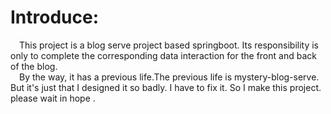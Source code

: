 # Introduce:
&emsp;This project is a blog serve project based springboot. Its responsibility is only to complete the corresponding data interaction for the front and back of the blog.   
&emsp;By the way, it has a previous life.The previous life is mystery-blog-serve. But it's just that I designed it so badly. I have to fix it. So I make this project. please wait in hope .